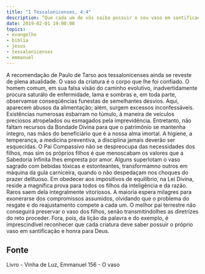 ```yaml
---
title: "I Tessalonicenses, 4:4"
description: “Que cada um de vós saiba possuir o seu vaso em santificação e honra.” Paulo (I Tessalonicenses, 4:4)
date: 2019-02-01 19:00:00
topics: 
- evangelho
- biblia
- jesus
- tessalonicenses
- emmanuel
---
```



A recomendação de Paulo de Tarso aos tessalonicenses ainda se reveste de
plena atualidade.
O vaso da criatura é o corpo que lhe foi confiado. O homem comum, em
sua falsa visão do caminho evolutivo, inadvertidamente procura saturá­lo de
enfermidade, lama e sombras e, em toda parte, observam­se conseqüências funestas
de semelhantes desvios.
Aqui, aparecem abusos da alimentação; além, surgem excessos
inconfessáveis. Existências numerosas esbarram no túmulo, à maneira de veículos
preciosos atropelados ou esmagados pela imprevidência.
Entretanto, não faltam recursos da Bondade Divina para que o patrimônio
se mantenha íntegro, nas mãos do beneficiário que é a nossa alma imortal.
A higiene, a temperança, a medicina preventiva, a disciplina jamais deverão
ser esquecidas.
O Pai Compassivo não se despreocupa das necessidades dos filhos, mas sim
os próprios filhos é que menoscabam os valores que a Sabedoria Infinita lhes
empresta por amor. Alguns superlotam o vaso sagrado com bebidas tóxicas e
estonteantes, transformam­no outros em máquina da gula carniceira, quando o não
despedaçam nos choques do prazer delituoso.
Em obedecer aos impositivos de equilíbrio, na Lei Divina, reside a
magnífica prova para todos os filhos da inteligência e da razão. Raros saem dela
integralmente vitoriosos. A maioria espera milagres para exonerar­se dos
compromissos assumidos, olvidando que o problema do resgate e do reajustamento
compete a cada um.
O melhor pai terrestre não conseguirá preservar o vaso dos filhos, senão
transmitindo­lhes as diretrizes do reto proceder. Fora, pois, da lição da palavra e do
exemplo, é imprescindível reconhecer que cada criatura deve saber possuir o próprio
vaso em santificação e honra para Deus.




## Fonte
Livro - Vinha de Luz, Emmanuel
156 - O vaso
